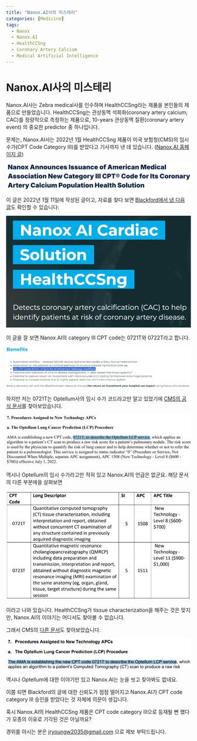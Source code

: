 ```yaml
---
title: "Nanox.AI사의 미스테리"
categories: [Medicine]
tags:
  - Nanox
  - Nanox.AI
  - HealthCCSng
  - Coronary Artery Calcium
  - Medical Artificial Intelligence
---
```


# Nanox.AI사의 미스테리

Nanox.AI사는 Zebra medical사를 인수하며 HealthCCSng라는 제품을 본인들의 제품으로 만들었습니다. HealthCCSng는 관상동맥 석회화(coronary artery calcium; CAC)를 정량적으로 측정하는 제품으로, 10-years 관상동맥 질환(coronary artery event) 의 중요한 predictor 중 하나입니다.

문제는, Nanox.AI사는 2022년 1월 HealthCCSng 제품이 미국 보험청(CMS)의 임시 수가(CPT Code Category III)를 받았다고 기사까지 낸 데 있습니다. ([Nanox.AI 홈페이지 글](https://nano-ximaging.gcs-web.com/news-releases/news-release-details/nanox-announces-issuance-american-medical-association-new/))

![image.png](/img/nanox0.png)

이 글은 2022년 1월 11일에 작성된 글이고, 자료를 찾다 보면 [Blackford에서 낸 다음 글](https://blackfordanalysis.com/ai-portfolio-nanoxai-cardiac-solution)도 확인할 수 있습니다:

![image.png](/img/nanox1.png)

이 글을 잘 보면 Nanox.AI의 category III CPT code는 0721T와 0722T라고 합니다.

![image.png](/img/nanox2.png)

하지만 저는 0721T는 Optellum사의 임시 수가 코드라고만 알고 있었기에 [CMS의 공식 문서](https://www.cms.gov/files/document/r11457CP.pdf#page=22)를 찾아보았습니다.

![image.png](/img/nanox3.png)

역시나 Optellum의 임시 수가라고만 적혀 있고 Nanox.AI의 언급은 없군요. 해당 문서의 다른 부분에을 살펴보면

![image.png](/img/nanox4.png)

이라고 나와 있습니다. HealthCCSng가 tissue characterization을 해주는 것은 맞지만, Nanox.AI의 이야기는 어디서도 찾아볼 수 없습니다.

그래서 CMS의 [다른 문서](https://www.cms.gov/files/document/mm12761-july-2022-update-hospital-outpatient-prospective-payment-system-opps.pdf)도 찾아보았습니다.

![image.png](/img/nanox5.png)

역시나 Optellum에 대한 이야기만 있고 Nanox.AI는 눈을 씻고 찾아봐도 없네요.

이쯤 되면 Blackford의 글에 대한 신뢰도가 점점 떨어지고 Nanox.AI가 CPT code category III 승인을 받았다는 것 자체에 의문이 생깁니다.

혹시 Nanox.AI의 HealthCCSng 제품은 CPT code category III으로 등재될 뻔 했다가 모종의 이유로 기각된 것은 아닐까요?

경위를 아시는 분은 [jryoungw2035@gmail.com](mailto:jryoungw2035@gmail.com) 으로 제보 부탁드립니다.
